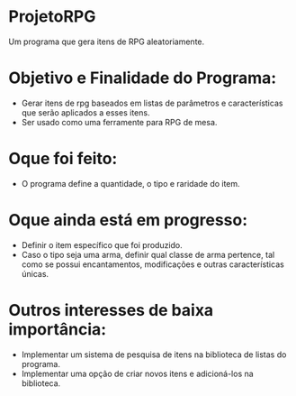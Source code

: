 # ProjetoRPG
Um programa que gera itens de RPG aleatoriamente.

# Objetivo e Finalidade do Programa:
- Gerar itens de rpg baseados em listas de parâmetros e características que serão aplicados a esses itens.
- Ser usado como uma ferramente para RPG de mesa.

# Oque foi feito:
- O programa define a quantidade, o tipo e raridade do item.

# Oque ainda está em progresso:
- Definir o item específico que foi produzido.
- Caso o tipo seja uma arma, definir qual classe de arma pertence, tal como se possui encantamentos, modificações e outras características únicas.

# Outros interesses de baixa importância:
- Implementar um sistema de pesquisa de itens na biblioteca de listas do programa.
- Implementar uma opção de criar novos itens e adicioná-los na biblioteca.


